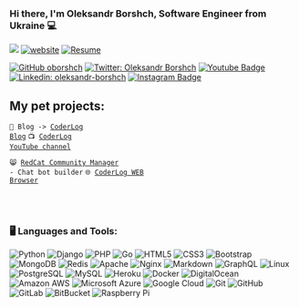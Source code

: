 ### Hi there, I'm Oleksandr Borshch, Software Engineer from Ukraine 💻

<img src="https://komarev.com/ghpvc/?username=alexborsch&style=flat"> [![website](https://img.shields.io/badge/Website-46a2f1.svg?&style=flat-square&logo=Google-Chrome&logoColor=white&color=blue&link=https://coderlog.top/)](https://coderlog.top/) [![Resume](https://img.shields.io/badge/Resume-46a2f1.svg?&style=flat-square&logo=Google-Chrome&logoColor=white&color=blue&link=https://oborshch.github.io/)](https://oborshch.github.io/)

[![GitHub oborshch](https://img.shields.io/github/followers/oborshch?logo=github&color=blue&style=flat-square)](https://github.com/oborshch)
[![Twitter: Oleksandr Borshch](https://img.shields.io/twitter/follow/o_borshch?logo=twitter&color=blue&style=flat-square)](https://twitter.com/o_borshch)
[![Youtube Badge](https://img.shields.io/youtube/channel/subscribers/UCQFJjX4FFGp4zLWo1R-viKQ?logo=youtube&style=flat-square&color=blue)](https://www.youtube.com/c/coderlog)
[![Linkedin: oleksandr-borshch](https://img.shields.io/badge/oleksandr-borshch-blue?style=flat-square&color=blue&logo=Linkedin&logoColor=white&link=https://www.linkedin.com/in/oleksandr-borshch/)](https://www.linkedin.com/in/oleksandr-borshch/)
[![Instagram Badge](https://img.shields.io/badge/oleksandr_borsch-purple?style=flat-square&logo=instagram&logoColor=white&color=gray&link=https://instagram.com/oleksandr_borsch/)](https://instagram.com/oleksandr_borsch)



## My pet projects:
<code>📝 Blog -> [CoderLog Blog](https://coderlog.top)</code>
<code>📺 [CoderLog YouTube channel](https://www.youtube.com/channel/UCQFJjX4FFGp4zLWo1R-viKQ)</code> 

<code>😸 [RedCat Community Manager](https://redcat.click) - Chat bot builder</code> 
<code>🌐 [CoderLog WEB Browser](https://github.com/oborshch/coderlog-browser) </code> 


</br></br>
### 🖥️ Languages and Tools:


![Python](https://img.shields.io/badge/-Python-black?style=flat-square&logo=Python)
![Django](https://img.shields.io/badge/-Django-black?style=flat-square&logo=django)
![PHP](https://img.shields.io/badge/-PHP-black?style=flat-square&logo=PHP)
![Go](https://img.shields.io/badge/-Go-black?style=flat-square&logo=Go)
![HTML5](https://img.shields.io/badge/-HTML5-black?style=flat-square&logo=html5&logoColor=white)
![CSS3](https://img.shields.io/badge/-CSS3-black?style=flat-square&logo=css3)
![Bootstrap](https://img.shields.io/badge/-Bootstrap-black?style=flat-square&logo=bootstrap)
![MongoDB](https://img.shields.io/badge/-MongoDB-black?style=flat-square&logo=mongodb)
![Redis](https://img.shields.io/badge/-Redis-black?style=flat-square&logo=Redis)
![Apache](https://img.shields.io/badge/-apache-black?style=flat-square&logo=apache)
![Nginx](https://img.shields.io/badge/nginx-black?style=flat-square&logo=nginx)
![Markdown](https://img.shields.io/badge/-Markdown-black?style=flat-square&logo=markdown)
![GraphQL](https://img.shields.io/badge/-GraphQL-black?style=flat-square&logo=graphql)
![Linux](https://img.shields.io/badge/-Linux-black?style=flat-square&logo=linux)
![PostgreSQL](https://img.shields.io/badge/-PostgreSQL-black?style=flat-square&logo=postgresql)
![MySQL](https://img.shields.io/badge/-MySQL-black?style=flat-square&logo=mysql)
![Heroku](https://img.shields.io/badge/-Heroku-black?style=flat-square&logo=heroku)
![Docker](https://img.shields.io/badge/-Docker-black?style=flat-square&logo=docker)
![DigitalOcean](https://img.shields.io/badge/-Digital%20Ocean-black?style=flat-square&logo=digitalocean)
![Amazon AWS](https://img.shields.io/badge/Amazon%20AWS-black?style=flat-square&logo=amazon-aws)
![Microsoft Azure](https://img.shields.io/badge/Microsoft%20Azure-black?style=flat-square&logo=microsoft-azure)
![Google Cloud](https://img.shields.io/badge/Google%20Cloud-black?style=flat-square&logo=google-cloud)
![Git](https://img.shields.io/badge/-Git-black?style=flat-square&logo=git)
![GitHub](https://img.shields.io/badge/-GitHub-black?style=flat-square&logo=github)
![GitLab](https://img.shields.io/badge/-GitLab-black?style=flat-square&logo=gitlab)
![BitBucket](https://img.shields.io/badge/-BitBucket-black?style=flat-square&logo=bitbucket)
![Raspberry Pi](https://img.shields.io/badge/-Raspberry%20Pi-black?style=flat-square&logo=Raspberry-Pi)


